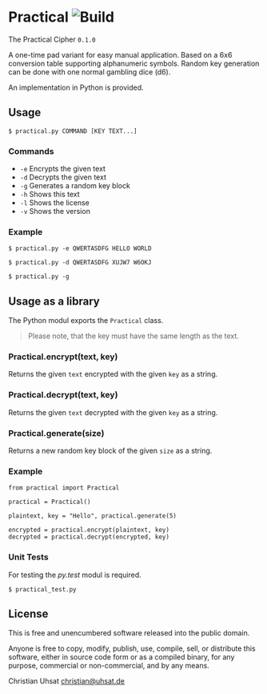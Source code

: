 # Practical ![Build](https://travis-ci.org/cuhsat/practical.svg)
The Practical Cipher `0.1.0`

A one-time pad variant for easy manual application. Based on a 6x6 conversion
table supporting alphanumeric symbols. Random key generation can be done with
one normal gambling dice (d6).

An implementation in Python is provided.

## Usage
```$ practical.py COMMAND [KEY TEXT...]```

### Commands
* `-e` Encrypts the given text
* `-d` Decrypts the given text
* `-g` Generates a random key block
* `-h` Shows this text
* `-l` Shows the license
* `-v` Shows the version

### Example
```$ practical.py -e QWERTASDFG HELLO WORLD```

```$ practical.py -d QWERTASDFG XUJW7 W6OKJ```

```$ practical.py -g```

## Usage as a library
The Python modul exports the `Practical` class.

> Please note, that the key must have the same length as the text.

### Practical.encrypt(text, key)
Returns the given `text` encrypted with the given `key` as a string.

### Practical.decrypt(text, key)
Returns the given `text` decrypted with the given `key` as a string.

### Practical.generate(size)
Returns a new random key block of the given `size` as a string.

### Example
```
from practical import Practical

practical = Practical()

plaintext, key = "Hello", practical.generate(5)

encrypted = practical.encrypt(plaintext, key)
decrypted = practical.decrypt(encrypted, key)
```

### Unit Tests
For testing the _py.test_ modul is required.

```$ practical_test.py```

## License
This is free and unencumbered software released into the public domain.

Anyone is free to copy, modify, publish, use, compile, sell, or distribute
this software, either in source code form or as a compiled binary, for any
purpose, commercial or non-commercial, and by any means.

Christian Uhsat <christian@uhsat.de>
